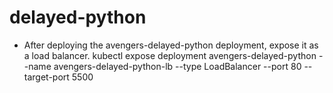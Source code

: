# delayed-python

- After deploying the avengers-delayed-python deployment, expose it as a load balancer.
kubectl expose deployment avengers-delayed-python --name avengers-delayed-python-lb  --type LoadBalancer --port 80 --target-port 5500
